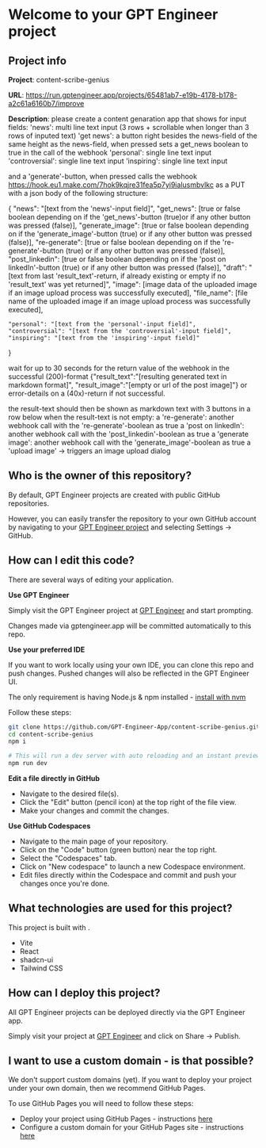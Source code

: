 # Welcome to your GPT Engineer project

## Project info

**Project**: content-scribe-genius 

**URL**: https://run.gptengineer.app/projects/65481ab7-e19b-4178-b178-a2c61a6160b7/improve

**Description**: please create a content genaration app that shows for input fields:
'news': multi line text input (3 rows + scrollable when longer than 3 rows of inputed text)
'get news': a button right besides the news-field of the same height as the news-field, when pressed sets a get_news boolean to true in the call of the webhook
'personal': single line text input
'controversial': single line text input
'inspiring': single line text input

and a 'generate'-button, when pressed calls the webhook 
https://hook.eu1.make.com/7hok9kqjre31fea5p7yi9ialusmbvlkc
as a PUT with a json body of the following structure:

{
    "news": "[text from the 'news'-input field]",
    "get_news": [true or false boolean depending on if the 'get_news'-button (true)or if any other button was pressed (false)],
    "generate_image": [true or false boolean depending on if the 'generate_image'-button (true) or if any other button was pressed (false)],
    "re-generate": [true or false boolean depending on if the 're-generate'-button (true) or if any other button was pressed (false)],
    "post_linkedin": [true or false boolean depending on if the 'post on linkedIn'-button (true) or if any other button was pressed (false)],
    "draft": "[text from last 'result_text'-return, if already existing or empty if no 'result_text' was yet returned]",
   "image": [image data of the uploaded image if an image upload process was successfully executed],
   "file_name": [file name of the uploaded image if an image upload process was successfully executed],

    "personal": "[text from the 'personal'-input field]",
    "controversial": "[text from the 'controversial'-input field]",
    "inspiring": "[text from the 'inspiring'-input field]"
}

wait for up to 30 seconds for the return value of the webhook in the successful (200)-format 
{"result_text":"[resulting generated text in markdown format]", "result_image":"[empty or url of the post image]"} or error-details on a (40x)-return if not successful.

the result-text should then be shown as markdown text with 3 buttons in a row below when the result-text is not empty:
a 're-generate': another webhook call with the 're-generate'-boolean as true
a 'post on linkedIn': another webhook call with the 'post_linkedin'-boolean as true
a 'generate image': another webhook call with the 'generate_image'-boolean as true
a 'upload image' -> triggers an image upload dialog 

## Who is the owner of this repository?
By default, GPT Engineer projects are created with public GitHub repositories.

However, you can easily transfer the repository to your own GitHub account by navigating to your [GPT Engineer project](https://run.gptengineer.app/projects/65481ab7-e19b-4178-b178-a2c61a6160b7/improve) and selecting Settings -> GitHub. 

## How can I edit this code?
There are several ways of editing your application.

**Use GPT Engineer**

Simply visit the GPT Engineer project at [GPT Engineer](https://run.gptengineer.app/projects/65481ab7-e19b-4178-b178-a2c61a6160b7/improve) and start prompting.

Changes made via gptengineer.app will be committed automatically to this repo.

**Use your preferred IDE**

If you want to work locally using your own IDE, you can clone this repo and push changes. Pushed changes will also be reflected in the GPT Engineer UI.

The only requirement is having Node.js & npm installed - [install with nvm](https://github.com/nvm-sh/nvm#installing-and-updating)

Follow these steps: 

```sh
git clone https://github.com/GPT-Engineer-App/content-scribe-genius.git
cd content-scribe-genius
npm i

# This will run a dev server with auto reloading and an instant preview.
npm run dev
```

**Edit a file directly in GitHub**

- Navigate to the desired file(s).
- Click the "Edit" button (pencil icon) at the top right of the file view.
- Make your changes and commit the changes.

**Use GitHub Codespaces**

- Navigate to the main page of your repository.
- Click on the "Code" button (green button) near the top right.
- Select the "Codespaces" tab.
- Click on "New codespace" to launch a new Codespace environment.
- Edit files directly within the Codespace and commit and push your changes once you're done.

## What technologies are used for this project?

This project is built with .

- Vite
- React
- shadcn-ui
- Tailwind CSS

## How can I deploy this project?

All GPT Engineer projects can be deployed directly via the GPT Engineer app. 

Simply visit your project at [GPT Engineer](https://run.gptengineer.app/projects/65481ab7-e19b-4178-b178-a2c61a6160b7/improve) and click on Share -> Publish.

## I want to use a custom domain - is that possible?

We don't support custom domains (yet). If you want to deploy your project under your own domain, then we recommend GitHub Pages.

To use GitHub Pages you will need to follow these steps: 
- Deploy your project using GitHub Pages - instructions [here](https://docs.github.com/en/pages/getting-started-with-github-pages/creating-a-github-pages-site#creating-your-site)
- Configure a custom domain for your GitHub Pages site - instructions [here](https://docs.github.com/en/pages/configuring-a-custom-domain-for-your-github-pages-site)